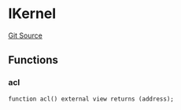 # IKernel
[Git Source](https://github.com/lidofinance/community-staking-module/blob/86cbb28dad521bfac5576c8a7b405bc33b32f44d/src/interfaces/IKernel.sol)


## Functions
### acl


```solidity
function acl() external view returns (address);
```

